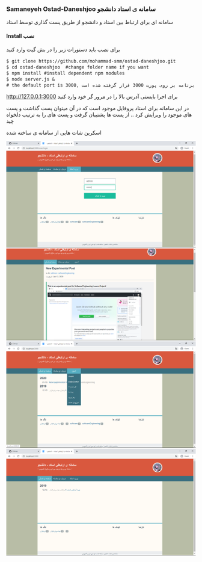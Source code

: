 ### Samaneyeh Ostad-Daneshjoo سامانه ی استاد دانشجو

سامانه ای برای ارتباط بین استاد و دانشجو از طریق پست گذاری توسط استاد
#### Install نصب

برای نصب باید دستورات زیر را در بش گیت وارد کنید

```
$ git clone https://github.com/mohammad-smm/ostad-daneshjoo.git
$ cd ostad-daneshjoo  #change folder name if you want
$ npm install #install dependent npm modules
$ node server.js &
# the default port is 3000, برنامه بر روی پورت 3000 قرار گرفته شده است 
```

 http://127.0.0.1:3000 
برای اجرا بایستی آدرس بالا را در مرور گر خود وارد کنید
    
در این سامانه برای استاد پروفایل موجود است  که در آن میتوان پست گذاشت و پست های موجود را ویرایش کرد .. از پست ها پشتیبان گرفت و پست های را به ترتیب دلخواه چید

اسکرین شات هایی از سامانه ی ساخته شده

![alt text](https://github.com/mohammad-smm/ostad-daneshjoo/blob/master/Screenshot%20(11).png)
![alt text](https://github.com/mohammad-smm/ostad-daneshjoo/blob/master/Screenshot%20(15).png)
![alt text](https://github.com/mohammad-smm/ostad-daneshjoo/blob/master/Screenshot%20(12).png)
![alt text](https://github.com/mohammad-smm/ostad-daneshjoo/blob/master/Screenshot%20(9).png)
